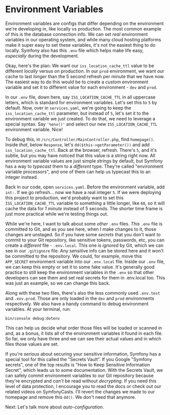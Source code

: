 # Environment Variables

Environment variables are configs that differ depending on the environment we're developing in, like locally vs production. The most common example of this is the database connection info. We can set *real* environment variables in our operating system, and while many cloud hosting platforms make it super easy to set these variables, it's not the easiest thing to do locally. Symfony also has this `.env` file which helps make life easy, *especially* during the development.

Okay, here's the plan: We want our `iss_location_cache_ttl` value to be different *locally* versus on production. In our `prod` environment, we want our cache to last *longer* than the 5 second refresh per minute that we have now. The easiest way to do this would be to create a *custom* environment variable and set it to different value for each environment - `dev` and `prod`.

In our `.env` file, down here, say `ISS_LOCATION_CACHE_TTL` in all uppercase letters, which is standard for environment variables. Let's set this to `5` by default. Now, over in `services.yaml`, we're going to keep the `iss_location_cache_ttl` parameter, but instead of `5`, let's set it to the environment variable we just created. To do that, we need to leverage a special syntax. Say `'%env()'` and select our new `ISS_LOCATION_CACHE_TTL` environment variable. Nice!

To debug this, in `/src/Controller/MainController.php`, find `homepage()`. Inside *that*, below `Response`, let's `dd($this->getParameter())` and add `iss_location_cache_ttl`. Back at the browser, refresh. There's `5`, and it's subtle, but you may have noticed that this value is a string right now. All environment variable values are just simple strings by default, but Symfony has a way to *typecast* them to a *different* type. They're called "environment variable processors", and one of them can help us typecast this to an integer instead.

Back in our code, open `services.yaml`. Before the environment variable, add `int:`. If we go refresh... now we have a real integer `5`. If we were deploying this project to production, we'd probably want to set this `ISS_LOCATION_CACHE_TTL` variable to something a little longer, like `60`, so it will cache the data for *1 minute* instead of 5 seconds. The shorter time frame is just more practical while we're testing things out.

While we're here, I want to talk about some *other* `.env` files. *This* `.env` file is committed to Git, and as you see here, when I make changes to it, those changes are unstaged. So if you have some *secrets* that you don't want to commit to your Git repository, like sensitive tokens, passwords, etc, you can create a *different* file - `.env.local`. This one is *ignored* by Git, which we can see in our `.gitignore` file. Any sensitive info can be stored here and it won't be committed to the repository. We could, for example, move this `APP_SECRET` environment variable into our `.env.local` file. Inside our `.env` file, we can keep this empty or set it to some fake value. It's generally good practice to still keep the environment variables in the `.env` so that other developers can see them and set real secrets for them in .env.local too. This was just an example, so we can change this back.

Along with these two files, there's also the less commonly used `.env.test` and `.env.prod`. Those are only loaded in the `dev` and `prod` environments respectively. We also have a handy command to debug environment variables. At your terminal, run:

```terminal
bin/console debug:dotenv
```

This can help us decide what order those files will be loaded or scanned in and, as a bonus, it lists all of the environment variables it found in each file. So far, we only have three and we can see their actual values and in which files those values are set.

If you're *serious* about securing your sensitive information, Symfony has a special tool for this called the "Secrets Vault". If you Google "Symfony secrets", one of the top results is "How to Keep Sensitive Information Secret", which leads us to some documentation. With the Secrets Vault, we can safely commit environment variables to our Git repository because they're encrypted and *can't* be read without *decrypting*. If you need this level of data protection, I encourage you to read the docs or check out our related videos on SymfonyCasts. I'll revert the changes we made to our homepage and remove this `dd()`. We don't need that anymore.

Next: Let's talk more about *auto-configuration*.
